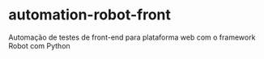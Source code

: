 # automation-robot-front
Automação de testes de front-end para plataforma web com o framework Robot com Python
